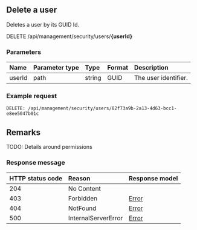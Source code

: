 ## Delete a user

Deletes a user by its GUID Id.

<span class="label label--delete">DELETE</span> /api/management/security/users/**{userId}**

### Parameters

| Name   | Parameter type | Type   | Format | Description          |
|:-------|:---------------|:-------|:-------|:---------------------|
| userId | path           | string | GUID   | The user identifier. |

### Example request

```http
DELETE: /api/management/security/users/82f73a9b-2a13-4d63-bcc1-e8ee5047b01c
```

## Remarks

TODO: Details around permissions

### Response message

| HTTP status code | Reason              | Response model                   |
|:-----------------|:--------------------|:---------------------------------|
| 204              | No Content          |                                  |
| 403              | Forbidden           | [Error](/key-concepts/errors.md) |
| 404              | NotFound            | [Error](/key-concepts/errors.md) |
| 500              | InternalServerError | [Error](/key-concepts/errors.md) |